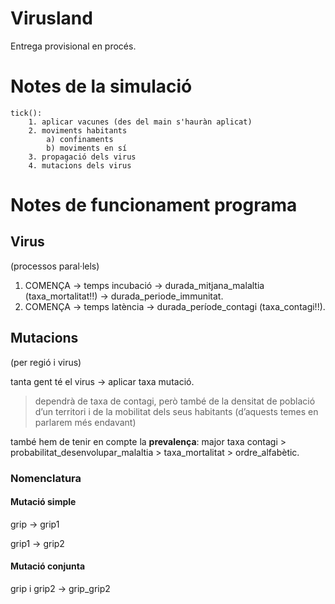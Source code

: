 # Virusland
Entrega provisional en procés.

# Notes de la simulació
```
tick():
    1. aplicar vacunes (des del main s'hauràn aplicat)
    2. moviments habitants
        a) confinaments
        b) moviments en sí
    3. propagació dels virus
    4. mutacions dels virus
```

# Notes de funcionament programa
## Virus
(processos paral·lels)

1. COMENÇA -> temps incubació -> durada_mitjana_malaltia (taxa_mortalitat!!) -> durada_periode_immunitat.
2. COMENÇA -> temps latència -> durada_període_contagi (taxa_contagi!!).

## Mutacions
(per regió i virus)

tanta gent té el virus -> aplicar taxa mutació.

> dependrà de taxa de contagi, però també de la densitat de població d’un territori i de la mobilitat dels seus habitants (d’aquests temes en parlarem més endavant)

també hem de tenir en compte la **prevalença**: major taxa contagi > probabilitat_desenvolupar_malaltia > taxa_mortalitat > ordre_alfabètic.

### Nomenclatura
#### Mutació simple
grip -> grip1

grip1 -> grip2

#### Mutació conjunta
grip i grip2 -> grip_grip2

## 
